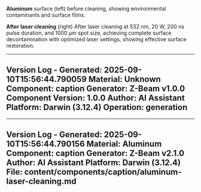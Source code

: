 **Aluminum** surface (left) before cleaning, showing environmental contaminants and surface films.

**After laser cleaning** (right) After laser cleaning at 532 nm, 20 W, 200 ns pulse duration, and 1000 µm spot size, achieving complete surface decontamination with optimized laser settings, showing effective surface restoration.

---
Version Log - Generated: 2025-09-10T15:56:44.790059
Material: Unknown
Component: caption
Generator: Z-Beam v1.0.0
Component Version: 1.0.0
Author: AI Assistant
Platform: Darwin (3.12.4)
Operation: generation
---

---
Version Log - Generated: 2025-09-10T15:56:44.790156
Material: Aluminum
Component: caption
Generator: Z-Beam v2.1.0
Author: AI Assistant
Platform: Darwin (3.12.4)
File: content/components/caption/aluminum-laser-cleaning.md
---